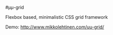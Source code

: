 #μμ-grid

Flexbox based, minimalistic CSS grid framework

Demo:
http://www.mikkolehtinen.com/uu-grid/